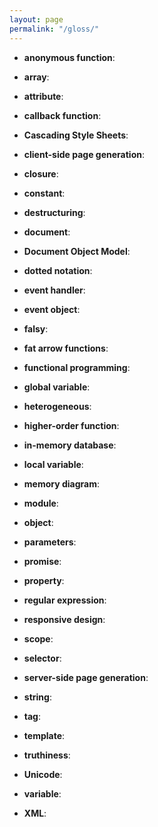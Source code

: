 ```yaml
---
layout: page
permalink: "/gloss/"
---
```


*   **anonymous function**:
    <a name="anonymous-function"></a>

*   **array**:
    <a name="array"></a>

*   **attribute**:
    <a name="attribute"></a>

*   **callback function**:
    <a name="callback-function"></a>

*   **Cascading Style Sheets**:
    <a name="css"></a>

*   **client-side page generation**:
    <a name="client-side-page-generation"></a>

*   **closure**:
    <a name="closure"></a>

*   **constant**:
    <a name="constant"></a>

*   **destructuring**:
    <a name="destructuring"></a>

*   **document**:
    <a name="document"></a>

*   **Document Object Model**:
    <a name="dom"></a>

*   **dotted notation**:
    <a name="dotted-notation"></a>

*   **event handler**:
    <a name="event-handler"></a>

*   **event object**:
    <a name="event-object"></a>

*   **falsy**:
    <a name="falsy"></a>

*   **fat arrow functions**:
    <a name="far-arrow-function"></a>

*   **functional programming**:
    <a name="functional-programming"></a>

*   **global variable**:
    <a name="global-variable"></a>

*   **heterogeneous**:
    <a name="heterogeneous"></a>

*   **higher-order function**:
    <a name="higher-order-function"></a>

*   **in-memory database**:
    <a name="in-memory-database"></a>

*   **local variable**:
    <a name="local-variable"></a>

*   **memory diagram**:
    <a name="memory-diagram"></a>

*   **module**:
    <a name="module"></a>

*   **object**:
    <a name="object"></a>

*   **parameters**:
    <a name="parameter"></a>

*   **promise**:
    <a name="promise"></a>

*   **property**:
    <a name="property"></a>

*   **regular expression**:
    <a name="regular-expression"></a>

*   **responsive design**:
    <a name="responsive-design"></a>

*   **scope**:
    <a name="scope"></a>

*   **selector**:
    <a name="selector"></a>

*   **server-side page generation**:
    <a name="server-side-page-generation"></a>

*   **string**:
    <a name="string"></a>

*   **tag**:
    <a name="tag"></a>

*   **template**:
    <a name="template"></a>

*   **truthiness**:
    <a name="truthiness"></a>

*   **Unicode**:
    <a name="unicode"></a>

*   **variable**:
    <a name="variable"></a>

*   **XML**:
    <a name="xml"></a>
